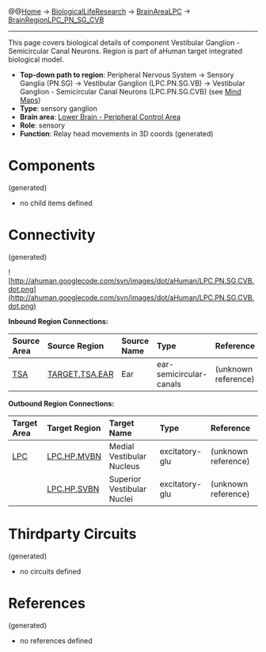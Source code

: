 @@[Home](Home.md) -> [BiologicalLifeResearch](BiologicalLifeResearch.md) -> [BrainAreaLPC](BrainAreaLPC.md) -> [BrainRegionLPC\_PN\_SG\_CVB](BrainRegionLPC_PN_SG_CVB.md)

---


This page covers biological details of component Vestibular Ganglion - Semicircular Canal Neurons.
Region is part of aHuman target integrated biological model.

  * **Top-down path to region**: Peripheral Nervous System -> Sensory Ganglia (PN.SG) -> Vestibular Ganglion (LPC.PN.SG.VB) -> Vestibular Ganglion - Semicircular Canal Neurons (LPC.PN.SG.CVB) (see [Mind Maps](OverallMindMaps.md))
  * **Type**: sensory ganglion
  * **Brain area**: [Lower Brain - Peripheral Control Area](BrainAreaLPC.md)
  * **Role**: sensory
  * **Function**: Relay head movements in 3D coords
(generated)
# Components #
(generated)


  * no child items defined

# Connectivity #
(generated)


![http://ahuman.googlecode.com/svn/images/dot/aHuman/LPC.PN.SG.CVB.dot.png](http://ahuman.googlecode.com/svn/images/dot/aHuman/LPC.PN.SG.CVB.dot.png)

**Inbound Region Connections:**

| **Source Area** | **Source Region** | **Source Name** | **Type** | **Reference** |
|:----------------|:------------------|:----------------|:---------|:--------------|
| [TSA](BrainAreaTSA.md) | [TARGET.TSA.EAR](BrainRegionTARGET_TSA_EAR.md) | Ear             | ear-semicircular-canals | (unknown reference) |

**Outbound Region Connections:**

| **Target Area** | **Target Region** | **Target Name** | **Type** | **Reference** |
|:----------------|:------------------|:----------------|:---------|:--------------|
| [LPC](BrainAreaLPC.md) | [LPC.HP.MVBN](BrainRegionLPC_HP_MVBN.md) | Medial Vestibular Nucleus | excitatory-glu | (unknown reference) |
|                 | [LPC.HP.SVBN](BrainRegionLPC_HP_SVBN.md) | Superior Vestibular Nuclei | excitatory-glu | (unknown reference) |

# Thirdparty Circuits #
(generated)

  * no circuits defined

# References #
(generated)

  * no references defined
